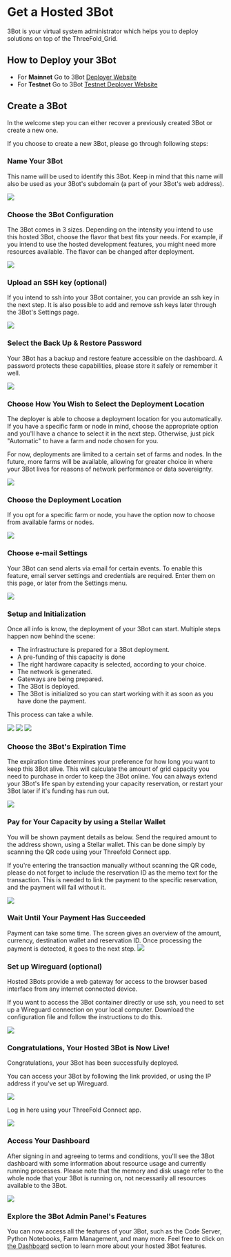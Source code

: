 # Get a Hosted 3Bot

3Bot is your virtual system administrator which helps you to deploy solutions on top of the ThreeFold_Grid.

## How to Deploy your 3Bot

- For **Mainnet** Go to 3Bot [Deployer Website](https://deploy3bot.grid.tf)
- For **Testnet** Go to 3Bot [Testnet Deployer Website](https://deploy3bot.testnet.grid.tf)

## Create a 3Bot

In the welcome step you can either recover a previously created 3Bot or create a new one.

If you choose to create a new 3Bot, please go through following steps:

### Name Your 3Bot

This name will be used to identify this 3Bot. Keep in mind that this name will also be used as your 3Bot's subdomain (a part of your 3Bot's web address).

![](img/threebot_1_getname_.jpg)

### Choose the 3Bot Configuration

The 3Bot comes in 3 sizes. Depending on the intensity you intend to use this hosted 3Bot, choose the flavor that best fits your needs. For example, if you intend to use the hosted development features, you might need more resources available. The flavor can be changed after deployment.

![](img/threebot_1b_deployer_info.png)

### Upload an SSH key (optional)

If you intend to ssh into your 3Bot container, you can provide an ssh key in the next step. It is also possible to add and remove ssh keys later through the 3Bot's Settings page.

![](img/threebot_1c_ssh_key.png)

### Select the Back Up & Restore Password

Your 3Bot has a backup and restore feature accessible on the dashboard. A password protects these capabilities, please store it safely or remember it well.

![](img/threebot_1a_recovery_secret_key.png)

### Choose How You Wish to Select the Deployment Location

The deployer is able to choose a deployment location for you automatically. If you have a specific farm or node in mind, choose the appropriate option and you'll have a chance to select it in the next step. Otherwise, just pick "Automatic" to have a farm and node chosen for you.

For now, deployments are limited to a certain set of farms and nodes. In the future, more farms will be available, allowing for greater choice in where your 3Bot lives for reasons of network performance or data sovereignty.

![](img/threebot_1e_location_policy.png)

### Choose the Deployment Location

If you opt for a specific farm or node, you have the option now to choose from available farms or nodes.

![](img/threebot_1d_deploy_location.png)

### Choose e-mail Settings

Your 3Bot can send alerts via email for certain events. To enable this feature, email server settings and credentials are required. Enter them on this page, or later from the Settings menu.

![](img/threebot_1f_email_settings.png)

### Setup and Initialization

Once all info is know, the deployment of your 3Bot can start.
Multiple steps happen now behind the scene:

- The infrastructure is prepared for a 3Bot deployment.
- A pre-funding of this capacity is done
- The right hardware capacity is selected, according to your choice.
- The network is generated.
- Gateways are being prepared.
- The 3Bot is deployed.
- The 3Bot is initialized so you can start working with it as soon as you have done the payment.

This process can take a while.

![](img/threebot_6_3bot_setup_.jpg)
![](img/threebot_7_3bot_deploy_.jpg)
![](img/threebot_8_3bot_init_.jpg)

### Choose the 3Bot's Expiration Time

The expiration time determines your preference for how long you want to keep this 3Bot alive. This will calculate the amount of grid capacity you need to purchase in order to keep the 3Bot online. You can always extend your 3Bot's life span by extending your capacity reservation, or restart your 3Bot later if it's funding has run out.

![](img/threebot_2_expiry_.jpg)

### Pay for Your Capacity by using a Stellar Wallet

You will be shown payment details as below. Send the required amount to the address shown, using a Stellar wallet. This can be done simply by scanning the QR code using your Threefold Connect app.

If you're entering the transaction manually without scanning the QR code, please do not forget to include the reservation ID as the memo text for the transaction. This is needed to link the payment to the specific reservation, and the payment will fail without it.

![](img/threebot_4_payment_.jpg)

### Wait Until Your Payment Has Succeeded

Payment can take some time. The screen gives an overview of the amount, currency, destination wallet and reservation ID. Once processing the payment is detected, it goes to the next step.
![](img/threebot_5_pay_process_.jpg)

### Set up Wireguard (optional)

Hosted 3Bots provide a web gateway for access to the browser based interface from any internet connected device.

If you want to access the 3Bot container directly or use ssh, you need to set up a Wireguard connection on your local computer. Download the configuration file and follow the instructions to do this.

![](img/threebot_y_container_access_.jpg)

### Congratulations, Your Hosted 3Bot is Now Live!

Congratulations, your 3Bot has been successfully deployed.

You can access your 3Bot by following the link provided, or using the IP address if you've set up Wireguard.

![](img/threebot_z_success_.jpg)

Log in here using your ThreeFold Connect app.

![](img/threebot_zz_url_.jpg)

### Access Your Dashboard

After signing in and agreeing to terms and conditions, you'll see the 3Bot dashboard with some information about resource usage and currently running processes. Please note that the memory and disk usage refer to the whole node that your 3Bot is running on, not necessarily all resources available to the 3Bot.

![](img/threebot_admin_dashboard_.jpg)

### Explore the 3Bot Admin Panel's Features

You can now access all the features of your 3Bot, such as the Code Server, Python Notebooks, Farm Management, and many more. Feel free to click on [the Dashboard](@3bot_admin) section to learn more about your hosted 3Bot features.